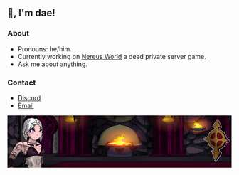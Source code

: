 ## 👋, I'm dae!

### About
- Pronouns: he/him.
- Currently working on [Nereus World](https://github.com/Nereus-Agathosune) a dead private server game.
- Ask me about anything.

### Contact
- [Discord](https://discord.com/users/514722220090851328)
- [Email](mailto:dae@goat.si)

<img alt="banner" src="https://github.com/Loneth/Loneth/blob/main/assets/Github-Banner.png"/>

<!--
**Loneth/Loneth** is a ✨ _special_ ✨ repository because its `README.md` (this file) appears on your GitHub profile.

Here are some ideas to get you started:

- 🔭 I’m currently working on ...
- 🌱 I’m currently learning ...
- 👯 I’m looking to collaborate on ...
- 🤔 I’m looking for help with ...
- 💬 Ask me about ...
- 📫 How to reach me: ...
- 😄 Pronouns: ...
- ⚡ Fun fact: ...
-->
